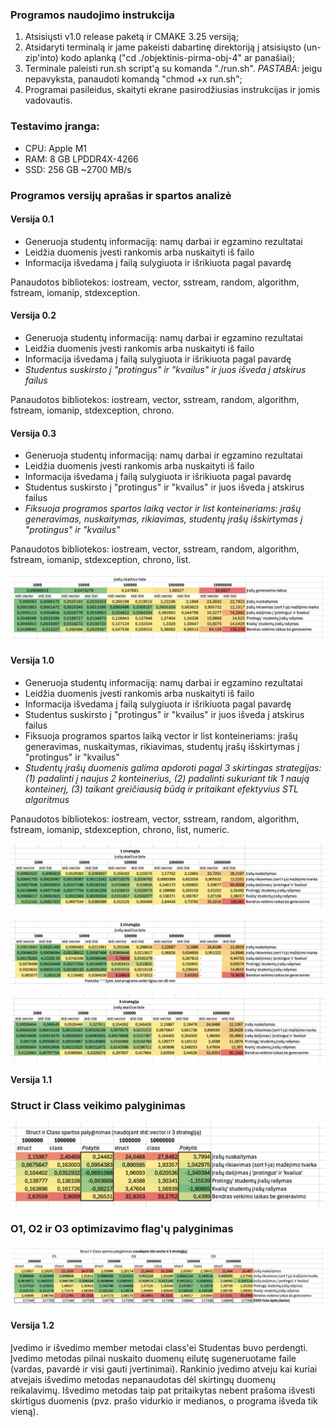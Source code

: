 ### Programos naudojimo instrukcija

1. Atsisiųsti v1.0 release paketą ir CMAKE 3.25 versiją;
2. Atsidaryti terminalą ir jame pakeisti dabartinę direktoriją į atsisiųsto (un-zip'into) kodo aplanką ("cd ./objektinis-pirma-obj-4" ar panašiai);
3. Terminale paleisti run.sh script'ą su komanda "./run.sh". *PASTABA*: jeigu nepavyksta, panaudoti komandą "chmod +x run.sh";
4. Programai pasileidus, skaityti ekrane pasirodžiusias instrukcijas ir jomis vadovautis.

### Testavimo įranga:
- CPU: Apple M1
- RAM: 8 GB LPDDR4X-4266
- SSD: 256 GB ~2700 MB/s

### Programos versijų aprašas ir spartos analizė

#### Versija 0.1

- Generuoja studentų informaciją: namų darbai ir egzamino rezultatai
- Leidžia duomenis įvesti rankomis arba nuskaityti iš failo
- Informacija išvedama į failą sulygiuota ir išrikiuota pagal pavardę

Panaudotos bibliotekos: iostream, vector, sstream, random, algorithm, fstream, iomanip, stdexception.

#### Versija 0.2

- Generuoja studentų informaciją: namų darbai ir egzamino rezultatai
- Leidžia duomenis įvesti rankomis arba nuskaityti iš failo
- Informacija išvedama į failą sulygiuota ir išrikiuota pagal pavardę
- *Studentus suskirsto į "protingus" ir "kvailus" ir juos išveda į atskirus failus*

Panaudotos bibliotekos: iostream, vector, sstream, random, algorithm, fstream, iomanip, stdexception, chrono.

#### Versija 0.3

- Generuoja studentų informaciją: namų darbai ir egzamino rezultatai
- Leidžia duomenis įvesti rankomis arba nuskaityti iš failo
- Informacija išvedama į failą sulygiuota ir išrikiuota pagal pavardę
- Studentus suskirsto į "protingus" ir "kvailus" ir juos išveda į atskirus failus
- *Fiksuoja programos spartos laiką vector ir list konteineriams: įrašų generavimas, nuskaitymas, rikiavimas, studentų įrašų išskirtymas į "protingus" ir "kvailus"*

Panaudotos bibliotekos: iostream, vector, sstream, random, algorithm, fstream, iomanip, stdexception, chrono, list.

![Lentelėje vaizduojama programos spartos analizė.](./spartos-analize/programos-spartos-analize-0.png)

#### Versija 1.0

- Generuoja studentų informaciją: namų darbai ir egzamino rezultatai
- Leidžia duomenis įvesti rankomis arba nuskaityti iš failo
- Informacija išvedama į failą sulygiuota ir išrikiuota pagal pavardę
- Studentus suskirsto į "protingus" ir "kvailus" ir juos išveda į atskirus failus
- Fiksuoja programos spartos laiką vector ir list konteineriams: įrašų generavimas, nuskaitymas, rikiavimas, studentų įrašų išskirtymas į "protingus" ir "kvailus"
- *Studentų įrašų duomenis galima apdoroti pagal 3 skirtingas strategijas: (1) padalinti į naujus 2 konteinerius, (2) padalinti sukuriant tik 1 naują konteinerį, (3) taikant greičiausią būdą ir pritaikant efektyvius STL algoritmus*

Panaudotos bibliotekos: iostream, vector, sstream, random, algorithm, fstream, iomanip, stdexception, chrono, list, numeric.

![Lentelėje vaizduojama programos spartos analizė, failai aprodojami pagal 1 strategiją.](./spartos-analize/programos-spartos-analize-1.png)

![Lentelėje vaizduojama programos spartos analizė, failai aprodojami pagal 2 strategiją.](./spartos-analize/programos-spartos-analize-2.png)

![Lentelėje vaizduojama programos spartos analizė, failai aprodojami pagal 3 strategiją.](./spartos-analize/programos-spartos-analize-3.png)

#### Versija 1.1

### Struct ir Class veikimo palyginimas

![Lentelėje vaizduojama lyginamoji programos spartos analizė naudojant struct ir class.](./spartos-analize/programos-spartos-analize-4.png)

### O1, O2 ir O3 optimizavimo flag'ų palyginimas

![Lentelėje vaizduojama programos spartos ir naudojamos atminties diske analizė naudojant struct ir class.](./spartos-analize/programos-spartos-analize-5.png)

#### Versija 1.2

Įvedimo ir išvedimo member metodai class'ei Studentas buvo perdengti. Įvedimo metodas pilnai nuskaito duomenų eilutę sugeneruotame faile (vardas, pavardė ir visi gauti įvertinimai). Rankinio įvedimo atveju kai kuriai atvejais išvedimo metodas nepanaudotas dėl skirtingų duomenų reikalavimų. Išvedimo metodas taip pat pritaikytas nebent prašoma išvesti skirtigus duomenis (pvz. prašo vidurkio ir medianos, o programa išveda tik vieną).
